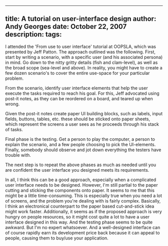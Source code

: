 -----
title:  A tutorial on user-interface design
author: Andy Georges
date: October 22, 2007
description: 
tags: 
-----







I attended the 'From use to user interface' tutorial at OOPSLA, which
was presented by Jeff Patton. The approach outlined was the following.
First, start by writing a scenario, with a specific user (and his
associated persona) in mind. Go down to the nitty gritty details (fish
and clam-level), as well as the broad scope (sea-level and above). In
reality, you might have to create a few dozen scenario's to cover the
entire use-space for your particular problem.


From the scenario, identify user interface elements that help the user
execute the tasks required to reach his goal. For this, Jeff advocated
using post-it notes, as they can be reordered on a board, and teared up
when wrong.


Given the post-it notes create paper UI building blocks, such as labels,
input fields, buttons, tables, etc. these should be sticked onto paper
sheets, which represent the screens a user sees as he proceeds through
his stack of tasks.


Final phase is the testing. Get a person to play the computer, a person
to explain the scenario, and a few people choosing to pick the
UI-elements. Finally, somebody should observe and jot down everything
the testers have trouble with.


The next step is to repeat the above phases as much as needed until you
are confident the user interface you designed meets its requirements.


In all, I think this can be a good approach, especially when a
complicated user interface needs to be designed. However, I'm still
partial to the paper cutting and sticking the components onto paper. It
seems to me that this might be a little time-consuming. This is
especially true when you need a lot of screens, and the problem you're
dealing with is fairly complex. Basically, I think an electronical
counterpart to the paper based cut-and-stick idea might work faster.
Additionally, it seems as if the proposed approach is very hungry on
people resources, so it might cost quite a lot to have a user interface
designed in this way. And the testing phase seems to be quite awkward.
But I'm no expert whatsoever. And a well-designed interface can of
course rapidly earn its development price back because it can appeal to
people, causing them to buy/use your application.





